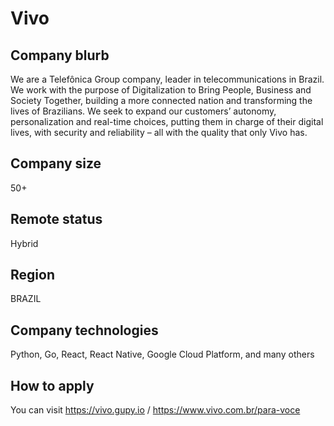 # Vivo

## Company blurb
We are a Telefônica Group company, leader in telecommunications in Brazil. We work with the purpose of Digitalization to Bring People, Business and Society Together, building a more connected nation and transforming the lives of Brazilians. We seek to expand our customers’ autonomy, personalization and real-time choices, putting them in charge of their digital lives, with security and reliability – all with the quality that only Vivo has.

## Company size

50+

## Remote status

Hybrid

## Region

BRAZIL

## Company technologies

Python, Go, React, React Native, Google Cloud Platform, and many others

## How to apply 

You can visit https://vivo.gupy.io / https://www.vivo.com.br/para-voce
